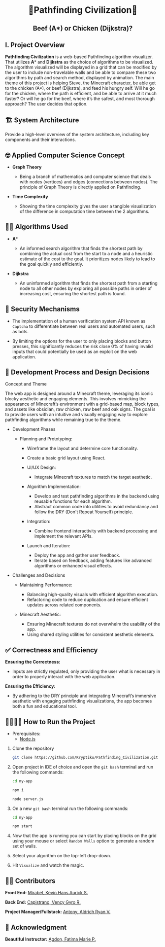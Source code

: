 <h1 align="center">🍗Pathfinding Civilization🥩</h1>
<h2 align="center">Beef (A*) or Chicken (Dijkstra)?</h2>

## I. Project Overview
**Pathfinding Civilization** is a web-based Pathfinding algorithm visualizer. That utilizes **A*** and **Dijkstra** as the choice of algorithms to be visualized. The algorithm visualized will be displayed in a grid that can be modified by the user to include non-travelable walls and be able to compare these two algorithms by path and search method, displayed by animation. The main theme of this project is helping Steve, the Minecraft character, be able get to the chicken (A*), or beef (Dijkstra), and feed his hungry self. Will he go for the chicken, where the path is efficient, and be able to arrive at it much faster? Or will he go for the beef, where it’s the safest, and most thorough approach? The user decides that option.

## 🏗️ System Architecture
Provide a high-level overview of the system architecture, including
key components and their interactions.

## 🤓 Applied Computer Science Concept
* **Graph Theory**
  * Being a branch of mathematics and computer science that deals with nodes (vertices) and edges (connections between nodes). The principle of Graph Theory is directly applied on Pathfinding.
    
* **Time Complexity**
  * Showing the time complexity gives the user a tangible visualization of the difference in computation time between the 2 algorithms.
    
## 😵‍💫 Algorithms Used
* **A***
  * An informed search algorithm that finds the shortest path by combining the actual cost from the start to a node and a heuristic estimate of the cost to the goal. It prioritizes nodes likely to lead to the goal quickly and efficiently.
    
* **Dijkstra**
  * An uninformed algorithm that finds the shortest path from a starting node to all other nodes by exploring all possible paths in order of increasing cost, ensuring the shortest path is found.
    
## 🔐 Security Mechanisms
* The implementation of a human verification system API known as `Captcha` to differentiate between real users and automated users, such as bots.
  
* By limiting the options for the user to only placing blocks and button presses, this significantly reduces the risk close 0% of having invalid inputs that could potentially be used as an exploit on the web application.

## 🤔 Development Process and Design Decisions
Concept and Theme

The web app is designed around a Minecraft theme, leveraging its iconic blocky aesthetic and engaging elements. This involves mimicking the appearance of Minecraft’s environment with a grid-based map, block types, and assets like obsidian, raw chicken, raw beef and oak signs. The goal is to provide users with an intuitive and visually engaging way to explore pathfinding algorithms while remaining true to the theme.

* Development Phases
  * Planning and Prototyping:
    * Wireframe the layout and determine core functionality.
    * Create a basic grid layout using React.
    
    * UI/UX Design:
      * Integrate Minecraft textures to match the target aesthetic.
      
    * Algorithm Implementation:
      * Develop and test pathfinding algorithms in the backend using reusable functions for each algorithm.
      * Abstract common code into utilities to avoid redundancy and follow the DRY (Don't Repeat Yourself) principle.

    * Integration:
      * Combine frontend interactivity with backend processing and implement the relevant APIs.

    * Launch and Iteration:
      * Deploy the app and gather user feedback.
      * Iterate based on feedback, adding features like advanced algorithms or enhanced visual effects.

* Challenges and Decisions
  * Maintaining Performance:
    * Balancing high-quality visuals with efficient algorithm execution.
    * Refactoring code to reduce duplication and ensure efficient updates across related components.

  * Minecraft Aesthetic:
    * Ensuring Minecraft textures do not overwhelm the usability of the app.
    * Using shared styling utilities for consistent aesthetic elements.

## ✅ Correctness and Efficiency

**Ensuring the Correctness:**
* Inputs are strictly regulated, only providing the user what is necessary in order to properly interact with the web application.

**Ensuring the Efficiency:**
  * By adhering to the DRY principle and integrating Minecraft’s immersive aesthetic with engaging pathfinding visualizations, the app becomes both a fun and educational tool.
    
## 🏃🏿‍♂️‍➡️ How to Run the Project
* Prerequisites:
  * [Node.js](https://nodejs.org/en)

1. Clone the repository
   ```bash
   git clone https://github.com/Kryptiku/Pathfinding_Civilization.git
   ```
   
2. Open project in IDE of choice and open the `git bash` terminal and run the following commands:
   ```bash
   cd my-app
   ```

   ```bash
   npm i
   ```

   ```bash
   node server.js
   ```

3. On a new `git bash` terminal run the following commands:
   ```bash
   cd my-app
   ```

   ```bash
   npm start
   ```

4. Now that the app is running you can start by placing blocks on the grid using your mouse or select `Random Walls` option to generate a random set of walls.

5. Select your algorithm on the top-left drop-down.

6. Hit `Visualize` and watch the magic.

## 🧑‍💻 Contributors
**Front End:** [Mirabel, Kevin Hans Aurick S.](https://github.com/kebinmirabel)

**Back End:** [Capistrano, Vency Gyro R.](https://github.com/KazuMoment)

**Project Manager/Fullstack:** [Antony, Aldrich Ryan V.](https://github.com/Kryptiku)

## 💖 Acknowledgment
**Beautiful Instructor:** [Agdon, Fatima Marie P.](https://github.com/marieemoiselle)
